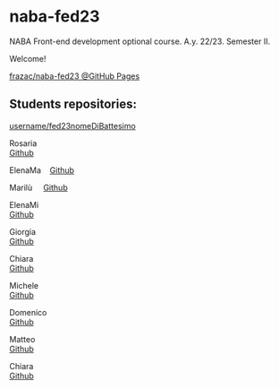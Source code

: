 # naba-fed23
NABA Front-end development optional course. A.y. 22/23. Semester II.

Welcome!

[frazac/naba-fed23 @GitHub Pages](https://frazac.github.io/naba-fed23/)

## Students repositories:
[username/fed23nomeDiBattesimo](https://username.github.io/fed23nomeDiBattesimo/)

Rosaria   
[Github](https://github.com/Rosesela-VY)  
  
ElenaMa   
[Github](https://github.com/Qupidart)  
  
Marilù    
[Github](https://github.com/marilu23fal)  
  
ElenaMi   
[Github](https://github.com/Ryualba)  
  
Giorgia   
[Github](https://github.com/giorgiaiurilli)  
  
Chiara    
[Github](https://github.com/chiaraopizzi)  
  
Michele   
[Github](https://github.com/mikewolf95)  
  
Domenico  
[Github](https://github.com/imod55)  
  
Matteo    
[Github](https://github.com/matteocataldonaba)  
  
Chiara    
[Github](https://github.com/ChiaraPezzimenti)  
  
